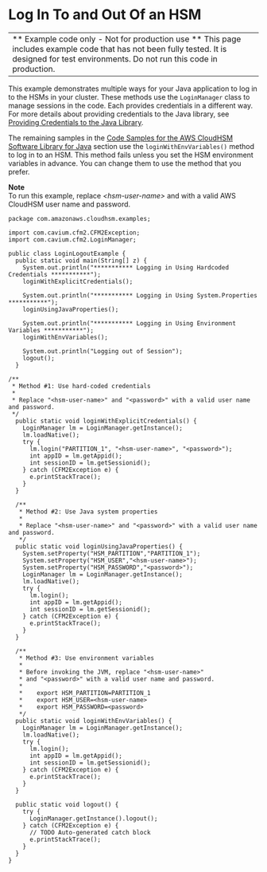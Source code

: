 # Log In To and Out Of an HSM<a name="java-sample-login"></a>


|  | 
| --- |
|   \*\* Example code only \- Not for production use \*\* This page includes example code that has not been fully tested\. It is designed for test environments\. Do not run this code in production\.  | 

This example demonstrates multiple ways for your Java application to log in to the HSMs in your cluster\. These methods use the `LoginManager` class to manage sessions in the code\. Each provides credentials in a different way\. For more details about providing credentials to the Java library, see [Providing Credentials to the Java Library](java-library-install.md#java-library-credentials)\.

The remaining samples in the [Code Samples for the AWS CloudHSM Software Library for Java](java-lib-samples.md) section use the `loginWithEnvVariables()` method to log in to an HSM\. This method fails unless you set the HSM environment variables in advance\. You can change them to use the method that you prefer\.

**Note**  
To run this example, replace *<hsm\-user\-name>* and *<password>* with a valid AWS CloudHSM user name and password\. 

```
package com.amazonaws.cloudhsm.examples;
 
import com.cavium.cfm2.CFM2Exception;
import com.cavium.cfm2.LoginManager;
 
public class LoginLogoutExample {
  public static void main(String[] z) {
    System.out.println("*********** Logging in Using Hardcoded Credentials ***********");
    loginWithExplicitCredentials();
    
    System.out.println("*********** Logging in Using System.Properties ***********"); 
    loginUsingJavaProperties();
    
    System.out.println("*********** Logging in Using Environment Variables ***********"); 
    loginWithEnvVariables();
    
    System.out.println("Logging out of Session");
    logout();
  }
  
/**
 * Method #1: Use hard-coded credentials
 *
 * Replace "<hsm-user-name>" and "<password>" with a valid user name and password.
 */
  public static void loginWithExplicitCredentials() {
    LoginManager lm = LoginManager.getInstance();
    lm.loadNative();
    try {
      lm.login("PARTITION_1", "<hsm-user-name>", "<password>");
      int appID = lm.getAppid();
      int sessionID = lm.getSessionid();
    } catch (CFM2Exception e) {
      e.printStackTrace();
    }
  }
 
  /**
   * Method #2: Use Java system properties
   *
   * Replace "<hsm-user-name>" and "<password>" with a valid user name and password.
   */
  public static void loginUsingJavaProperties() {
    System.setProperty("HSM_PARTITION","PARTITION_1"); 
    System.setProperty("HSM_USER","<hsm-user-name>"); 
    System.setProperty("HSM_PASSWORD","<password>");
    LoginManager lm = LoginManager.getInstance();
    lm.loadNative();
    try {
      lm.login();
      int appID = lm.getAppid();
      int sessionID = lm.getSessionid();
    } catch (CFM2Exception e) {
      e.printStackTrace();
    }
  }
 
  /**
   * Method #3: Use environment variables
   *
   * Before invoking the JVM, replace "<hsm-user-name>" 
   * and "<password>" with a valid user name and password.
   *
   *    export HSM_PARTITION=PARTITION_1
   *    export HSM_USER=<hsm-user-name>
   *    export HSM_PASSWORD=<password>
   */
  public static void loginWithEnvVariables() {
    LoginManager lm = LoginManager.getInstance();
    lm.loadNative();
    try {
      lm.login();
      int appID = lm.getAppid();
      int sessionID = lm.getSessionid();
    } catch (CFM2Exception e) {
      e.printStackTrace();
    }
  }
 
  public static void logout() {
    try {
      LoginManager.getInstance().logout();
    } catch (CFM2Exception e) {
      // TODO Auto-generated catch block
      e.printStackTrace();
    }
  }
}
```